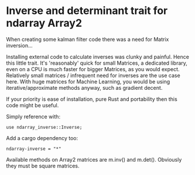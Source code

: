# Inverse and determinant trait for ndarray Array2

When creating some kalman filter code there was a need for Matrix inversion...

Installing external code to calculate inverses was clunky and painful. Hence
this little trait. It's 'reasonably' quick for small Matrices, a dedicated
library, even on a CPU is much faster for bigger Matrices, as you would expect.
Relatively small matrices / infrequent need for inverses are the use case here.
With huge matrices for Machine Learning, you would be using
iterative/approximate methods anyway, such as gradient decent. 

If your priority is ease of installation, pure Rust and portability then this
code might be useful.

Simply reference with:
```
use ndarray_inverse::Inverse;
```

Add a cargo dependency too:
```
ndarray-inverse = "*"
```

Available methods on Array2 matrices are m.inv() and m.det(). Obviously they must be square matrices.

